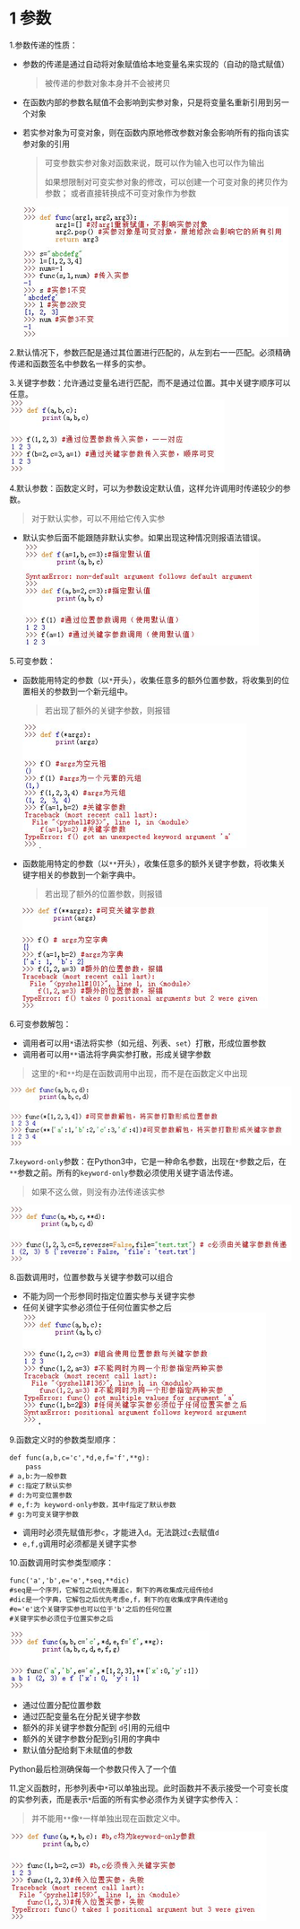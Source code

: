 <!--
    作者：华校专
    email: huaxz1986@163.com
**  本文档可用于个人学习目的，不得用于商业目的  **
-->
# 1 参数
1.参数传递的性质：

* 参数的传递是通过自动将对象赋值给本地变量名来实现的（自动的隐式赋值）
	>被传递的参数对象本身并不会被拷贝
* 在函数内部的参数名赋值不会影响到实参对象，只是将变量名重新引用到另一个对象
* 若实参对象为可变对象，则在函数内原地修改参数对象会影响所有的指向该实参对象的引用
	>可变参数实参对象对函数来说，既可以作为输入也可以作为输出
	>
	>如果想限制对可变实参对象的修改，可以创建一个可变对象的拷贝作为参数；
	>或者直接转换成不可变对象作为参数

  ![参数传递](../imgs/python_19_1.JPG)

2.默认情况下，参数匹配是通过其位置进行匹配的，从左到右一一匹配。必须精确传递和函数签名中参数名一样多的实参。

3.关键字参数：允许通过变量名进行匹配，而不是通过位置。其中关键字顺序可以任意。   
 ![关键字参数](../imgs/python_19_2.JPG) 

4.默认参数：函数定义时，可以为参数设定默认值，这样允许调用时传递较少的参数。
>对于默认实参，可以不用给它传入实参

* 默认实参后面不能跟随非默认实参。如果出现这种情况则报语法错误。  
 ![默认参数](../imgs/python_19_3.JPG)

5.可变参数：

* 函数能用特定的参数（以`*`开头），收集任意多的额外位置参数，将收集到的位置相关的参数到一个新元组中。
	>若出现了额外的关键字参数，则报错

  ![可变位置参数](../imgs/python_19_4.JPG)  
* 函数能用特定的参数（以`**`开头），收集任意多的额外关键字参数，将收集关键字相关的参数到一个新字典中。
	>若出现了额外的位置参数，则报错

  ![可变关键字参数](../imgs/python_19_5.JPG)  

6.可变参数解包：

* 调用者可以用`*`语法将实参（如元组、列表、`set`）打散，形成位置参数
* 调用者可以用`**`语法将字典实参打散，形成关键字参数  
>这里的`*`和`**`均是在函数调用中出现，而不是在函数定义中出现

  ![可变参数解包](../imgs/python_19_6.JPG)  

7.`keyword-only`参数：在Python3中，它是一种命名参数，出现在`*`参数之后，在`**`参数之前。所有的`keyword-only`参数必须使用关键字语法传递。
>如果不这么做，则没有办法传递该实参

  ![keyword-only参数](../imgs/python_19_7.JPG)  

8.函数调用时，位置参数与关键字参数可以组合

* 不能为同一个形参同时指定位置实参与关键字实参
* 任何关键字实参必须位于任何位置实参之后  
 ![位置实参与关键字实参的组合](../imgs/python_19_8.JPG) 

9.函数定义时的参数类型顺序：

```
def func(a,b,c='c',*d,e,f='f',**g):
	pass
# a,b:为一般参数
# c:指定了默认实参
# d:为可变位置参数
# e,f:为 keyword-only参数，其中f指定了默认参数
# g:为可变关键字参数
```
* 调用时必须先赋值形参`c`，才能进入`d`。无法跳过`c`去赋值`d`
* `e,f,g`调用时必须都是关键字实参

10.函数调用时实参类型顺序：

```
func('a','b',e='e',*seq,**dic)
#seq是一个序列，它解包之后优先覆盖c，剩下的再收集成元组传给d
#dic是一个字典，它解包之后优先考虑e,f，剩下的在收集成字典传递给g
#e='e'这个关键字实参也可以位于'b'之后的任何位置
#关键字实参必须位于位置实参之后
```
 ![函数定义与调用时参数匹配顺序](../imgs/python_19_9.JPG) 

* 通过位置分配位置参数
* 通过匹配变量名在分配关键字参数
* 额外的非关键字参数分配到 `d`引用的元组中
* 额外的关键字参数分配到`g`引用的字典中
* 默认值分配给剩下未赋值的参数

Python最后检测确保每一个参数只传入了一个值

11.定义函数时，形参列表中`*`可以单独出现。此时函数并不表示接受一个可变长度的实参列表，而是表示`*`后面的所有实参必须作为关键字实参传入：
>并不能用`**`像`*`一样单独出现在函数定义中。 
 
  ![*定义的keyword-only参数](../imgs/python_19_10.JPG)



